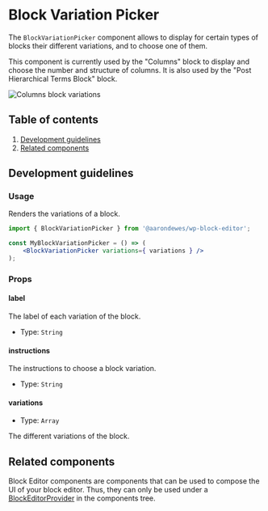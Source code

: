 # Block Variation Picker

The `BlockVariationPicker` component allows to display for certain types of blocks their different variations, and to choose one of them.

This component is currently used by the "Columns" block to display and choose the number and structure of columns. It is also used by the "Post Hierarchical Terms Block" block.

![Columns block variations](https://make.wordpress.org/core/files/2020/09/colums-block-variations.png)

## Table of contents

1. [Development guidelines](#development-guidelines)
2. [Related components](#related-components)

## Development guidelines

### Usage

Renders the variations of a block.

```jsx
import { BlockVariationPicker } from '@aarondewes/wp-block-editor';

const MyBlockVariationPicker = () => (
	<BlockVariationPicker variations={ variations } />
);
```

### Props

#### label

The label of each variation of the block.

-   Type: `String`

#### instructions

The instructions to choose a block variation.

-   Type: `String`

#### variations

-   Type: `Array`

The different variations of the block.

## Related components

Block Editor components are components that can be used to compose the UI of your block editor. Thus, they can only be used under a [BlockEditorProvider](https://github.com/WordPress/gutenberg/blob/HEAD/packages/block-editor/src/components/provider/README.md) in the components tree.
